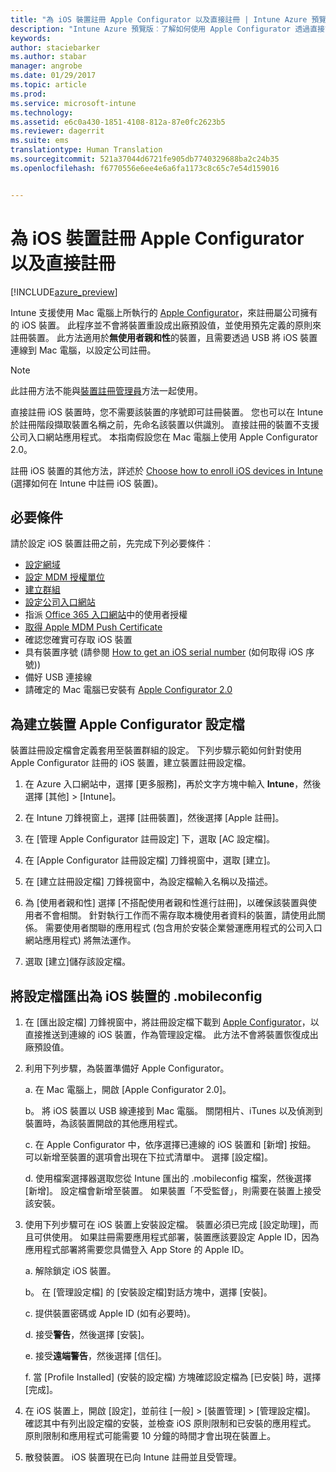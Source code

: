 ```yaml
---
title: "為 iOS 裝置註冊 Apple Configurator 以及直接註冊 | Intune Azure 預覽版 | Microsoft Docs"
description: "Intune Azure 預覽版︰了解如何使用 Apple Configurator 透過直接註冊，來註冊公司擁有的 iOS 裝置。"
keywords: 
author: staciebarker
ms.author: stabar
manager: angrobe
ms.date: 01/29/2017
ms.topic: article
ms.prod: 
ms.service: microsoft-intune
ms.technology: 
ms.assetid: e6c0a430-1851-4108-812a-87e0fc2623b5
ms.reviewer: dagerrit
ms.suite: ems
translationtype: Human Translation
ms.sourcegitcommit: 521a37044d6721fe905db7740329688ba2c24b35
ms.openlocfilehash: f6770556e6ee4e6a6fa1173c8c65c7e54d159016


---
```


# <a name="enroll-ios-devices-with-apple-configurator-and-direct-enrollment"></a>為 iOS 裝置註冊 Apple Configurator 以及直接註冊 

[!INCLUDE[azure_preview](../includes/azure_preview.md)]

Intune 支援使用 Mac 電腦上所執行的 [Apple Configurator](https://itunes.apple.com/us/app/apple-configurator-2/id1037126344?mt=12)，來註冊屬公司擁有的 iOS 裝置。 此程序並不會將裝置重設成出廠預設值，並使用預先定義的原則來註冊裝置。 此方法適用於**無使用者親和性**的裝置，且需要透過 USB 將 iOS 裝置連線到 Mac 電腦，以設定公司註冊。

>[!NOTE]
>此註冊方法不能與[裝置註冊管理員](enroll-devices-using-device-enrollment-manager.md)方法一起使用。

直接註冊 iOS 裝置時，您不需要該裝置的序號即可註冊裝置。 您也可以在 Intune 於註冊階段擷取裝置名稱之前，先命名該裝置以供識別。 直接註冊的裝置不支援公司入口網站應用程式。 本指南假設您在 Mac 電腦上使用 Apple Configurator 2.0。

註冊 iOS 裝置的其他方法，詳述於 [Choose how to enroll iOS devices in Intune](choose-ios-enrollment-method.md) (選擇如何在 Intune 中註冊 iOS 裝置)。


## <a name="prerequisites"></a>必要條件

請於設定 iOS 裝置註冊之前，先完成下列必要條件︰

- [設定網域](https://docs.microsoft.com/intune/get-started/start-with-a-paid-subscription-to-microsoft-intune-step-2)
- [設定 MDM 授權單位](set-mdm-authority.md)
- [建立群組](https://docs.microsoft.com/intune/get-started/start-with-a-paid-subscription-to-microsoft-intune-step-5)
- [設定公司入口網站](/intune-azure/manage-apps/company-portal-app.md)
- 指派 [Office 365 入口網站](http://go.microsoft.com/fwlink/p/?LinkId=698854)中的使用者授權
- [取得 Apple MDM Push Certificate](get-an-apple-mdm-push-certificate.md)
- 確認您確實可存取 iOS 裝置
- 具有裝置序號 (請參閱 [How to get an iOS serial number](https://support.apple.com//HT204308) (如何取得 iOS 序號))
- 備好 USB 連接線
- 請確定的 Mac 電腦已安裝有 [Apple Configurator 2.0](https://itunes.apple.com/us/app/apple-configurator-2/id1037126344?mt=12)

## <a name="create-an-apple-configurator-profile-for-devices"></a>為建立裝置 Apple Configurator 設定檔

裝置註冊設定檔會定義套用至裝置群組的設定。 下列步驟示範如何針對使用 Apple Configurator 註冊的 iOS 裝置，建立裝置註冊設定檔。

1. 在 Azure 入口網站中，選擇 [更多服務]，再於文字方塊中輸入 **Intune**，然後選擇 [其他]  >  [Intune]。

2. 在 Intune 刀鋒視窗上，選擇 [註冊裝置]，然後選擇 [Apple 註冊]。

3. 在 [管理 Apple Configurator 註冊設定] 下，選取 [AC 設定檔]。

4. 在 [Apple Configurator 註冊設定檔] 刀鋒視窗中，選取 [建立]。

5. 在 [建立註冊設定檔] 刀鋒視窗中，為設定檔輸入名稱以及描述。

6. 為 [使用者親和性] 選擇 [不搭配使用者親和性進行註冊]，以確保該裝置與使用者不會相關。 針對執行工作而不需存取本機使用者資料的裝置，請使用此關係。 需要使用者關聯的應用程式 (包含用於安裝企業營運應用程式的公司入口網站應用程式) 將無法運作。

7. 選取 [建立]儲存該設定檔。

## <a name="export-the-profile-as-mobileconfig-to-ios-devices"></a>將設定檔匯出為 iOS 裝置的 .mobileconfig

1. 在 [匯出設定檔] 刀鋒視窗中，將註冊設定檔下載到 [Apple Configurator](https://itunes.apple.com/us/app/apple-configurator-2/id1037126344?mt=12)，以直接推送到連線的 iOS 裝置，作為管理設定檔。 此方法不會將裝置恢復成出廠預設值。

2. 利用下列步驟，為裝置準備好 Apple Configurator。

   a. 在 Mac 電腦上，開啟 [Apple Configurator 2.0]。

   b。 將 iOS 裝置以 USB 線連接到 Mac 電腦。 關閉相片、iTunes 以及偵測到裝置時，為該裝置開啟的其他應用程式。

   c. 在 Apple Configurator 中，依序選擇已連線的 iOS 裝置和 [新增] 按鈕。 可以新增至裝置的選項會出現在下拉式清單中。 選擇 [設定檔]。

   d. 使用檔案選擇器選取您從 Intune 匯出的 .mobileconfig 檔案，然後選擇 [新增]。 設定檔會新增至裝置。 如果裝置「不受監督」，則需要在裝置上接受該安裝。

3. 使用下列步驟可在 iOS 裝置上安裝設定檔。 裝置必須已完成 [設定助理]，而且可供使用。 如果註冊需要應用程式部署，裝置應該要設定 Apple ID，因為應用程式部署將需要您具備登入 App Store 的 Apple ID。

   a. 解除鎖定 iOS 裝置。

   b。 在 [管理設定檔] 的 [安裝設定檔]對話方塊中，選擇 [安裝]。

   c. 提供裝置密碼或 Apple ID (如有必要時)。

   d. 接受**警告**，然後選擇 [安裝]。

   e. 接受**遠端警告**，然後選擇 [信任]。

   f. 當 [Profile Installed] (安裝的設定檔) 方塊確認設定檔為 [已安裝] 時，選擇 [完成]。

4. 在 iOS 裝置上，開啟 [設定]，並前往 [一般]  >  [裝置管理]  >  [管理設定檔]。 確認其中有列出設定檔的安裝，並檢查 iOS 原則限制和已安裝的應用程式。 原則限制和應用程式可能需要 10 分鐘的時間才會出現在裝置上。

5. 散發裝置。 iOS 裝置現在已向 Intune 註冊並且受管理。



<!--HONumber=Feb17_HO1-->


